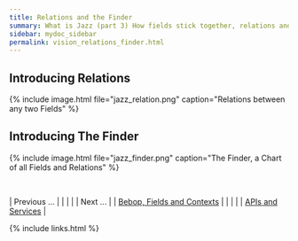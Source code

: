```yaml
---
title: Relations and the Finder
summary: What is Jazz (part 3) How fields stick together, relations and the Finder.
sidebar: mydoc_sidebar
permalink: vision_relations_finder.html
---
```


## Introducing Relations

{% include image.html file="jazz_relation.png" caption="Relations between any two Fields" %}

## Introducing The Finder

{% include image.html file="jazz_finder.png" caption="The Finder, a Chart of all Fields and Relations" %}

<br/>

| <span class="label label-default">Previous ...</span> | | | | | <span class="label label-info">Next ...</span> |
| [Bebop, Fields and Contexts](vision_bop_fields_contexts.html) | | | | | [APIs and Services](vision_apis_services.html) |

{% include links.html %}
